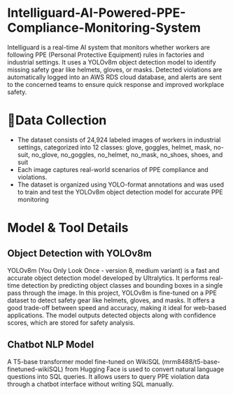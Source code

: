 # Intelliguard-AI-Powered-PPE-Compliance-Monitoring-System
Intelliguard is a real-time AI system that monitors whether workers are following PPE (Personal Protective Equipment) rules in factories and industrial settings. It uses a YOLOv8m object detection model to identify missing safety gear like helmets, gloves, or masks. Detected violations are automatically logged into an AWS RDS cloud database, and alerts are sent to the concerned teams to ensure quick response and improved workplace safety.
# 📂Data Collection
- The dataset consists of 24,924 labeled images of workers in industrial settings, categorized into 12 classes: glove, goggles, helmet, mask, no-suit, no_glove, no_goggles, no_helmet, no_mask, no_shoes, shoes, and suit
- Each image captures real-world scenarios of PPE compliance and violations.
- The dataset is organized using YOLO-format annotations and was used to train and test the YOLOv8m object detection model for accurate PPE monitoring
# Model & Tool Details
## Object Detection with YOLOv8m
YOLOv8m (You Only Look Once - version 8, medium variant) is a fast and accurate object detection model developed by Ultralytics. It performs real-time detection by predicting object classes and bounding boxes in a single pass through the image. In this project, YOLOv8m is fine-tuned on a PPE dataset to detect safety gear like helmets, gloves, and masks. It offers a good trade-off between speed and accuracy, making it ideal for web-based applications. The model outputs detected objects along with confidence scores, which are stored for safety analysis.
## Chatbot NLP Model
A T5-base transformer model fine-tuned on WikiSQL (mrm8488/t5-base-finetuned-wikiSQL) from Hugging Face is used to convert natural language questions into SQL queries. It allows users to query PPE violation data through a chatbot interface without writing SQL manually.

